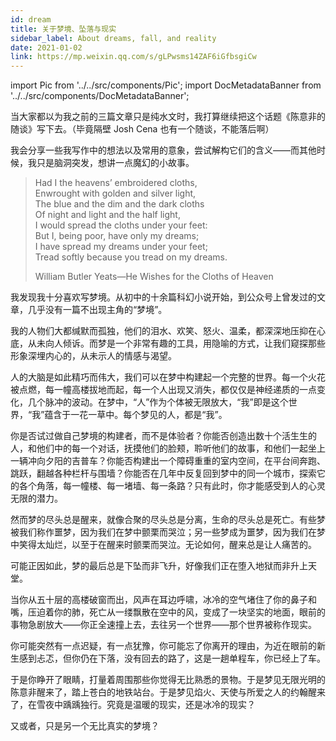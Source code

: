 ```yaml
---
id: dream
title: 关于梦境、坠落与现实
sidebar_label: About dreams, fall, and reality
date: 2021-01-02
link: https://mp.weixin.qq.com/s/gLPwsms14ZAF6iGfbsgiCw
---
```


import Pic from '../../src/components/Pic';
import DocMetadataBanner from '../../src/components/DocMetadataBanner';

<DocMetadataBanner frontMatter={frontMatter} />

当大家都以为我之前的三篇文章只是纯水文时，我打算继续把这个话题《陈意非的随谈》写下去。（毕竟隔壁 Josh Cena 也有一个随谈，不能落后啊）

我会分享一些我写作中的想法以及常用的意象，尝试解构它们的含义——而其他时候，我只是脑洞突发，想讲一点魔幻的小故事。

> Had I the heavens’ embroidered cloths,  
> Enwrought with golden and silver light,  
> The blue and the dim and the dark cloths  
> Of night and light and the half light,  
> I would spread the cloths under your feet:  
> But I, being poor, have only my dreams;  
> I have spread my dreams under your feet;  
> Tread softly because you tread on my dreams.
>
> William Butler Yeats—He Wishes for the Cloths of Heaven

我发现我十分喜欢写梦境。从初中的十余篇科幻小说开始，到公众号上曾发过的文章，几乎没有一篇不出现主角的“梦境”。

我的人物们大都缄默而孤独，他们的泪水、欢笑、怒火、温柔，都深深地压抑在心底，从未向人倾诉。而梦是一个非常有趣的工具，用隐喻的方式，让我们窥探那些形象深埋内心的，从未示人的情感与渴望。

人的大脑是如此精巧而伟大，我们可以在梦中构建起一个完整的世界。每一个火花被点燃，每一幢高楼拔地而起，每一个人出现又消失，都仅仅是神经递质的一点变化，几个脉冲的波动。在梦中，“人”作为个体被无限放大，“我”即是这个世界，“我”蕴含于一花一草中。每个梦见的人，都是“我”。

你是否试过做自己梦境的构建者，而不是体验者？你能否创造出数十个活生生的人，和他们中的每一个对话，抚摸他们的脸颊，聆听他们的故事，和他们一起坐上一辆冲向夕阳的吉普车？你能否构建出一个障碍重重的室内空间，在平台间奔跑、跳跃，翻越各种栏杆与围墙？你能否在几年中反复回到梦中的同一个城市，探索它的各个角落，每一幢楼、每一堵墙、每一条路？只有此时，你才能感受到人的心灵无限的潜力。

然而梦的尽头总是醒来，就像合聚的尽头总是分离，生命的尽头总是死亡。有些梦被我们称作噩梦，因为我们在梦中颤栗而哭泣；另一些梦成为噩梦，因为我们在梦中笑得太灿烂，以至于在醒来时颤栗而哭泣。无论如何，醒来总是让人痛苦的。

可能正因如此，梦的最后总是下坠而非飞升，好像我们正在堕入地狱而非升上天堂。

<Pic src="/img/./docs/Stories/dream/JGibibkelET69KSYobCgBALSL5DmFHicXQ0QWuZyuHm9tkfIvR1O78FibXGqI7HZB8bAm7VSHbD1uHtT2yhZO7On2A.jpeg"></Pic>

当你从五十层的高楼破窗而出，风声在耳边呼啸，冰冷的空气堵住了你的鼻子和嘴，压迫着你的肺，死亡从一缕飘散在空中的风，变成了一块坚实的地面，眼前的事物急剧放大——你正全速撞上去，去往另一个世界——那个世界被称作现实。

你可能突然有一点迟疑，有一点犹豫，你可能忘了你离开的理由，为近在眼前的新生感到忐忑，但你仍在下落，没有回去的路了，这是一趟单程车，你已经上了车。

于是你睁开了眼睛，打量着周围那些你觉得无比熟悉的景物。于是梦见无限光明的陈意非醒来了，踏上苍白的地铁站台。于是梦见焰火、天使与所爱之人的约翰醒来了，在雪夜中踽踽独行。究竟是温暖的现实，还是冰冷的现实？

又或者，只是另一个无比真实的梦境？
